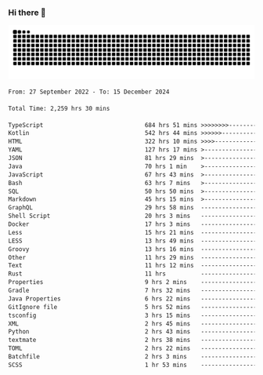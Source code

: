 ### Hi there 👋

<picture>
  <source media="(prefers-color-scheme: dark)" srcset="https://raw.githubusercontent.com/heyline/heyline/output/github-contribution-grid-snake-dark.svg">
  <source media="(prefers-color-scheme: light)" srcset="https://raw.githubusercontent.com/heyline/heyline/output/github-contribution-grid-snake.svg">
  <img alt="github contribution grid snake animation" src="https://raw.githubusercontent.com/heyline/heyline/output/github-contribution-grid-snake.svg">
</picture>

<!--START_SECTION:waka-->

```txt
From: 27 September 2022 - To: 15 December 2024

Total Time: 2,259 hrs 30 mins

TypeScript                             684 hrs 51 mins >>>>>>>>-----------------   30.31 %
Kotlin                                 542 hrs 44 mins >>>>>>-------------------   24.02 %
HTML                                   322 hrs 10 mins >>>>---------------------   14.26 %
YAML                                   127 hrs 17 mins >------------------------   05.63 %
JSON                                   81 hrs 29 mins  >------------------------   03.61 %
Java                                   70 hrs 1 min    >------------------------   03.10 %
JavaScript                             67 hrs 43 mins  >------------------------   03.00 %
Bash                                   63 hrs 7 mins   >------------------------   02.79 %
SQL                                    50 hrs 50 mins  >------------------------   02.25 %
Markdown                               45 hrs 15 mins  >------------------------   02.00 %
GraphQL                                29 hrs 58 mins  -------------------------   01.33 %
Shell Script                           20 hrs 3 mins   -------------------------   00.89 %
Docker                                 17 hrs 3 mins   -------------------------   00.76 %
Less                                   15 hrs 21 mins  -------------------------   00.68 %
LESS                                   13 hrs 49 mins  -------------------------   00.61 %
Groovy                                 13 hrs 16 mins  -------------------------   00.59 %
Other                                  11 hrs 29 mins  -------------------------   00.51 %
Text                                   11 hrs 12 mins  -------------------------   00.50 %
Rust                                   11 hrs          -------------------------   00.49 %
Properties                             9 hrs 2 mins    -------------------------   00.40 %
Gradle                                 7 hrs 32 mins   -------------------------   00.33 %
Java Properties                        6 hrs 22 mins   -------------------------   00.28 %
GitIgnore file                         5 hrs 52 mins   -------------------------   00.26 %
tsconfig                               3 hrs 15 mins   -------------------------   00.14 %
XML                                    2 hrs 45 mins   -------------------------   00.12 %
Python                                 2 hrs 43 mins   -------------------------   00.12 %
textmate                               2 hrs 38 mins   -------------------------   00.12 %
TOML                                   2 hrs 22 mins   -------------------------   00.11 %
Batchfile                              2 hrs 3 mins    -------------------------   00.09 %
SCSS                                   1 hr 53 mins    -------------------------   00.08 %
```

<!--END_SECTION:waka-->

